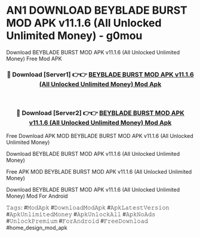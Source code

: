 # AN1 DOWNLOAD BEYBLADE BURST MOD APK v11.1.6 (All Unlocked Unlimited Money) - g0mou
Download BEYBLADE BURST MOD APK v11.1.6 (All Unlocked Unlimited Money) Free Mod APK

<div align="center">
<h3>🔴 Download [Server1] 👉👉 <a href="https://apk-comot.site?title=BEYBLADE_BURST_MOD_APK_v11.1.6_(All_Unlocked_Unlimited_Money)">BEYBLADE BURST MOD APK v11.1.6 (All Unlocked Unlimited Money) Mod Apk</a></h3><br>

<h3>🔴 Download [Server2] 👉👉 <a href="https://apk-comot.site?title=BEYBLADE_BURST_MOD_APK_v11.1.6_(All_Unlocked_Unlimited_Money)">BEYBLADE BURST MOD APK v11.1.6 (All Unlocked Unlimited Money) Mod Apk</a></h3>
</div>


Free Download APK MOD BEYBLADE BURST MOD APK v11.1.6 (All Unlocked Unlimited Money)

Download BEYBLADE BURST MOD APK v11.1.6 (All Unlocked Unlimited Money) 

Free APK MOD BEYBLADE BURST MOD APK v11.1.6 (All Unlocked Unlimited Money) 

Download BEYBLADE BURST MOD APK v11.1.6 (All Unlocked Unlimited Money) Mod For Android

𝚃𝚊𝚐𝚜: #𝙼𝚘𝚍𝙰𝚙𝚔 #𝙳𝚘𝚠𝚗𝚕𝚘𝚊𝚍𝙼𝚘𝚍𝙰𝚙𝚔 #𝙰𝚙𝚔𝙻𝚊𝚝𝚎𝚜𝚝𝚅𝚎𝚛𝚜𝚒𝚘𝚗 #𝙰𝚙𝚔𝚄𝚗𝚕𝚒𝚖𝚒𝚝𝚎𝚍𝙼𝚘𝚗𝚎𝚢 #𝙰𝚙𝚔𝚄𝚗𝚕𝚘𝚌𝚔𝙰𝚕𝚕 #𝙰𝚙𝚔𝙽𝚘𝙰𝚍𝚜 #𝚄𝚗𝚕𝚘𝚌𝚔𝙿𝚛𝚎𝚖𝚒𝚞𝚖 #𝙵𝚘𝚛𝙰𝚗𝚍𝚛𝚘𝚒𝚍 #𝙵𝚛𝚎𝚎𝙳𝚘𝚠𝚗𝚕𝚘𝚊𝚍 #home_design_mod_apk